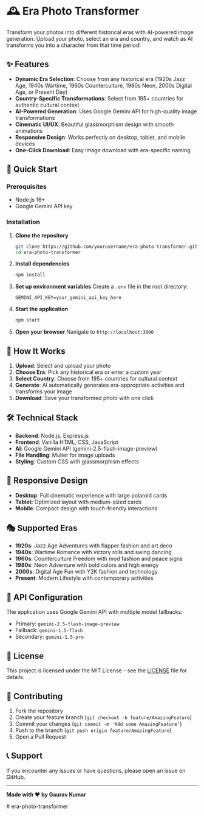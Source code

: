 # 🕰️ Era Photo Transformer

Transform your photos into different historical eras with AI-powered image generation. Upload your photo, select an era and country, and watch as AI transforms you into a character from that time period!

## ✨ Features

- **Dynamic Era Selection**: Choose from any historical era (1920s Jazz Age, 1940s Wartime, 1960s Counterculture, 1980s Neon, 2000s Digital Age, or Present Day)
- **Country-Specific Transformations**: Select from 195+ countries for authentic cultural context
- **AI-Powered Generation**: Uses Google Gemini API for high-quality image transformations
- **Cinematic UI/UX**: Beautiful glassmorphism design with smooth animations
- **Responsive Design**: Works perfectly on desktop, tablet, and mobile devices
- **One-Click Download**: Easy image download with era-specific naming

## 🚀 Quick Start

### Prerequisites

- Node.js 16+ 
- Google Gemini API key

### Installation

1. **Clone the repository**
   ```bash
   git clone https://github.com/yourusername/era-photo-transformer.git
   cd era-photo-transformer
   ```

2. **Install dependencies**
   ```bash
   npm install
   ```

3. **Set up environment variables**
   Create a `.env` file in the root directory:
   ```env
   GEMINI_API_KEY=your_gemini_api_key_here
   ```

4. **Start the application**
   ```bash
   npm start
   ```

5. **Open your browser**
   Navigate to `http://localhost:3000`

## 🎨 How It Works

1. **Upload**: Select and upload your photo
2. **Choose Era**: Pick any historical era or enter a custom year
3. **Select Country**: Choose from 195+ countries for cultural context
4. **Generate**: AI automatically generates era-appropriate activities and transforms your image
5. **Download**: Save your transformed photo with one click

## 🛠️ Technical Stack

- **Backend**: Node.js, Express.js
- **Frontend**: Vanilla HTML, CSS, JavaScript
- **AI**: Google Gemini API (gemini-2.5-flash-image-preview)
- **File Handling**: Multer for image uploads
- **Styling**: Custom CSS with glassmorphism effects

## 📱 Responsive Design

- **Desktop**: Full cinematic experience with large polaroid cards
- **Tablet**: Optimized layout with medium-sized cards
- **Mobile**: Compact design with touch-friendly interactions

## 🎭 Supported Eras

- **1920s**: Jazz Age Adventures with flapper fashion and art deco
- **1940s**: Wartime Romance with victory rolls and swing dancing
- **1960s**: Counterculture Freedom with mod fashion and peace signs
- **1980s**: Neon Adventure with bold colors and high energy
- **2000s**: Digital Age Fun with Y2K fashion and technology
- **Present**: Modern Lifestyle with contemporary activities

## 🔧 API Configuration

The application uses Google Gemini API with multiple model fallbacks:
- Primary: `gemini-2.5-flash-image-preview`
- Fallback: `gemini-1.5-flash`
- Secondary: `gemini-1.5-pro`

## 📄 License

This project is licensed under the MIT License - see the [LICENSE](LICENSE) file for details.

## 🤝 Contributing

1. Fork the repository
2. Create your feature branch (`git checkout -b feature/AmazingFeature`)
3. Commit your changes (`git commit -m 'Add some AmazingFeature'`)
4. Push to the branch (`git push origin feature/AmazingFeature`)
5. Open a Pull Request

## 📞 Support

If you encounter any issues or have questions, please open an issue on GitHub.

---

**Made with ❤️ by Gaurav Kumar**


#   e r a - p h o t o - t r a n s f o r m e r  
 